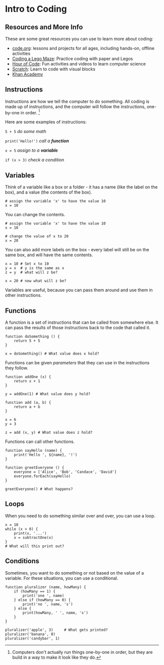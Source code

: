 # Intro to Coding

## Resources and More Info

These are some great resources you can use to learn more about coding:

- [code.org](https://code.org/): lessons and projects for all ages, including hands-on, offline activities
- [Coding a Lego Maze](https://researchparent.com/coding-a-lego-maze/): Practice coding with paper and Legos
- [Hour of Code](https://hourofcode.com/us): Fun activities and videos to learn computer science
- [Scratch](https://scratch.mit.edu/): Learn to code with visual blocks
- [Khan Academy](https://www.khanacademy.org/computing/computer-programming)

## Instructions

Instructions are how we tell the computer to do something. All coding is made
up of instructions, and the computer will follow the instructions, one-by-one
in order. [^1]

Here are some examples of instructions:

`5 + 5` _do some math_

`print('Hello!')` _call a **function**_

`x = 5` _assign to a **variable**_

`if (x > 3)` _check a condition_


[^1]: Computers don't actually run things one-by-one in order, but they are build
in a way to make it look like they do.

## Variables

Think of a variable like a box or a folder - it has a name (like the label on the
box), and a value (the contents of the box).

```
# assign the variable 'x' to have the value 10
x = 10
```

You can change the contents.

```
# assign the variable 'x' to have the value 10
x = 10

# change the value of x to 20
x = 20
```

You can also add more labels on the box - every label will still be on the same box, and
will have the same contents.

```
x = 10 # Set x to 10
y = x  # y is the same as x
z = y  # what will z be?

x = 20 # now what will z be?
```

Variables are useful, because you can pass them around and use them in other instructions.

## Functions

A function is a set of instructions that can be called from somewhere else. It can pass
the results of those instructions back to the code that called it.

```
function doSomething () {
    return 5 + 5
}

x = doSomething() # What value does x hold?
```

Functions can be given _parameters_ that they can use in the instructions they follow.

```
function addOne (x) {
    return x + 1
}

y = addOne(1) # What value does y hold?

function add (a, b) {
    return a + b
}

x = 6
y = 3

z = add (x, y) # What value does z hold?
```
Functions can call other functions.

```
function sayHello (name) {
    print('Hello ', ${name}, '!')
}

function greetEveryone () {
    everyone = ['Alice', 'Bob', 'Candace', 'David']
    everyone.forEach(sayHello)
}

greetEveryone() # What happens?
```

## Loops

When you need to do something similar over and over, you can use a loop.

```
x = 10
while (x > 0) {
    print(x, '...')
    x = subtractOne(x)
}
# What will this print out?
```

## Conditions

Sometimes, you want to do something or not based on the value of a variable.
For these situations, you can use a conditional.

```
function pluralizer (name, howMany) {
    if (howMany == 1) {
        print('one ', name)
    } else if (howMany == 0) {
        print('no ', name, 's')
    } else {
        print(howMany, ' ', name, 's')
    }
}

pluralizer('apple', 3)     # What gets printed?
pluralizer('banana', 0)
pluralizer('candybar', 1)
```
